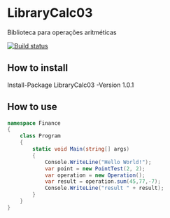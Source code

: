# LibraryCalc03
Biblioteca para operações aritméticas


[![Build status](https://ci.appveyor.com/api/projects/status/ch34pnefw22yt1km/branch/master?svg=true)](https://ci.appveyor.com/project/jeh-dias/librarycalc03/branch/master)

##  How to install
Install-Package LibraryCalc03 -Version 1.0.1

## How to use
```cs
namespace Finance
{
    class Program
    {
        static void Main(string[] args)
        {
            Console.WriteLine("Hello World!");
            var point = new PointTest(2, 2);
            var operation = new Operation();
            var result = operation.sum(45,77,-7);
            Console.WriteLine("result " + result);
        }
    }
}
```
